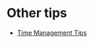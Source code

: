# Other tips
 - [Time Management Tips](https://github.com/WizardOfArc/helpfulLinksAndTips/blob/master/tips/other_tips/timeManagementArticle.md)
